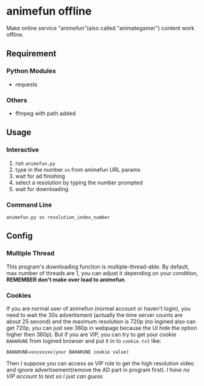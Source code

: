 # animefun offline
Make online service "animefun"(also called "animategamer") content work offline.
## Requirement
### Python Modules
* requests
### Others
* ffmpeg with path added

## Usage
### Interactive
1. run `animefun.py`
2. type in the number `sn` from animefun URL params
3. wait for ad finishing
4. select a resolution by typing the number prompted
5. wait for downloading

### Command Line
```
animefun.py sn resolution_index_number
```

## Config
### Multiple Thread
This program's downloading function is multiple-thread-able.
By default, max number of threads are 1, you can adjust it depending on your condition, **REMEMBER don't make over load to animefun**.

### Cookies
If you are normal user of animefun (normal account or haven't login), you need to wait the 30s advertisment (actually the time server counts are about 25 second) and the maximum resolution is 720p (no logined also can get 720p, you can just see 360p in webpage because the UI hide the option higher then 360p).
But if you are VIP, you can try to get your cookie `BAHARUNE` from logined browser and put it in to `cookie.txt` like:
```
BAHARUNE=xxxxxxxx(your BAHARUNE cookie value)
```
Then I suppose you can access as VIP role to get the high resolution video and ignore advertisement(remove the AD part in program first).
_I have no VIP account to test so I just can guess_